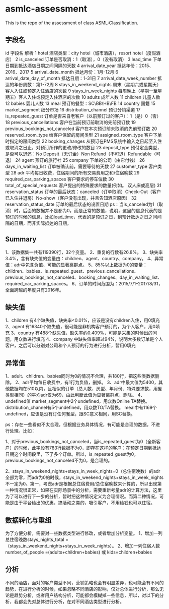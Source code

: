# asmlc-assessment

This is the repo of the assessment of class ASML:Classification.

## 字段名

id 字段名 解析
1 hotel 酒店类型：city hotel（城市酒店），resort hotel（度假酒店）
2 is_canceled 订单是否取消：1（取消），0（没有取消）
3 lead_time 下单日期到抵达酒店日期之间间隔的天数
4 arrival_date_year 抵达年份：2015、2016、2017
5 arrival_date_month 抵达月份：1月-12月
6 arrival_date_day_of_month 抵达日期：1-31日
7 arrival_date_week_number 抵达的年份周数：第1-72周
8 stays_in_weekend_nights 周末（星期六或星期天）客人入住或预定入住酒店的次数
9 stays_in_week_nights 每周晚上（星期一至星期五）客人入住或预定入住酒店的次数
10 adults 成年人数
11 children 儿童人数
12 babies 婴儿人数
13 meal 预订的餐型：SC\BB\HB\FB
14 country 国籍
15 market_segment 细分市场
16 distribution_channel 预订分销渠道
17 is_repeated_guest 订单是否来自老客户（以前预订过的客户）：1（是）0（否）
18 previous_cancellations 客户在当前预订前取消的先前预订数
19 previous_bookings_not_canceled 客户在本次预订前未取消的先前预订数
20 reserved_room_type 给客户保留的房间类型
21 assigned_room_type 客户下单时指定的房间类型
22 booking_changes 从预订在PMS系统中输入之日起至入住或取消之日止，对预订所作的更改/修改的数目
23 deposit_type 预付定金类型，是否可以退还：No Deposit（无订金）Non Refund（不可退）Refundable（可退）
24 agent 预订的旅行社
25 company 下单的公司（由它付钱）
26 days_in_waiting_list 订单被确认前，需要等待的天数
27 customer_type 客户类型
28 adr 平均每日收费，住宿期间的所有交易费用之和/住宿晚数
29 required_car_parking_spaces 客户要求的停车位数
30 total_of_special_requests 客户提出的特殊要求的数量(例如。 双人床或高层)
31 reservation_status 订单的最后状态：canceled（订单取消）Check-Out（客户已入住并退房）No-show（客户没有出现，并且告知酒店原因）
32 reservation_status_date 订单的最后状态的设置日期
ps：当is_canceled为1（取消）时，后面的数据并不是都为0，而是正常的数值，说明，这里的信息代表的是预订的时候的信息，比如lead_time，代表的是预订之日，到预计抵达之日之间间隔的日期，而非实际抵达的日期。


## Summary

1、该数据集一共有119390行，32个变量。
2、重复的行数有26.8%。
3、缺失率3.4%，含有缺失值的变量由：children、agent、country、company。
4、异常值：adr中包含负值、可能的显著离群点。
5、85%以上数据为0的变量：children、babies、is_repeated_guest、previous_cancellations、previous_bookings_not_canceled、booking_changes、day_in_waiting_list、required_car_parking_spaces。
6、订单的时间范围为：2015/7/1–2017/8/31，全面跨越的年度只有2016年。


## 缺失值

1、children 有4个缺失值，缺失率<0.01%，应该是没有children入住，用0填充
2、agent 有16340个缺失值，很可能是非机构客户预订的，为个人客户，用0填充
3、country 有488个缺失值，缺失率约0.409%，可能是采集的时候出的问题，用众数进行填充
4、company 中缺失值率超过94%，说明大多数订单是个人客户，之后可以分别对公司和个人预订的行为进行分析，暂用0填充


## 异常值

1、adult、children、babies同时为0的情况不合理，共180行，把这些类数据删除。
2、adr平均每日收费中，有1行为负值，删掉。
3、adr中最大值为5400，其他数据均在510以内，且相似的订单（总人数、房型、年月份、特殊要求数，用餐类型相同）的平均adr仅为69，由此判断此值为显著离群点，删除。
4、undefined值
market_segment中2个undefined，用众数Online TA替换。
distribution_channel有5个undefined，用众数TO/TA替换。
meal中有1169个undefined，应该是没有订任何餐型，跟SC意义相同，用SC替换。

ps：存在一些看似不太合理，但根据业务具体情况，有可能是合理的数据，不进行处理。比如：

1、对于previous_bookings_not_canceled，当is_repeated_guest为0（全新客户）的时候，此字段有783行数据不为0，即存在这样的客户：在预定日期到抵达日期这个时间段里，下了多个订单。所以，is_repeated_guest为0，previous_bookings_not_canceled不为0，是合理的。

2、stays_in_weekend_nights+stays_in_week_nights=0（总住宿晚数）的adr全部为零，而adr为0的时候，stays_in_weekend_nights+stays_in_week_nights不一定为0。第一，考虑adr是根据总住宿费用/总住宿晚数来计算的，所以出现第一种情况很正常，如果在实际场景中的分析，需要重新考量adr的计算方法，这里为了可以进行下一步的分析，暂时把这种情况定义为合理情况。而第二种情况，可能是由于平台给出的优惠，搞活动之类的，吸引客户，不用给钱也可以住宿。


## 数据转化与重组

为了方便分析，需要对一些数据类型进行修改，或者增加分析变量。
1、增加一列总住宿晚数stays_nights_total
=（stays_in_weekend_nights+stays_in_week_nights）。
2、增加一列住宿人数number_of_people
=(adults+children+babies) 或 kids=children+babies


## 分析

不同的酒店，面对的客户类型不同，营销策略也会有明显差异，也可能会有不同的趋势，在进行分析的时候，如果忽略不同酒店的影响，仅对总体进行分析，那么无论是趋势分析，或者用户结构分析，可能都会模糊掉一些信息，所以，对以下的分析，我都会先对总体进行分析，在对不同酒店类型进行分析。

